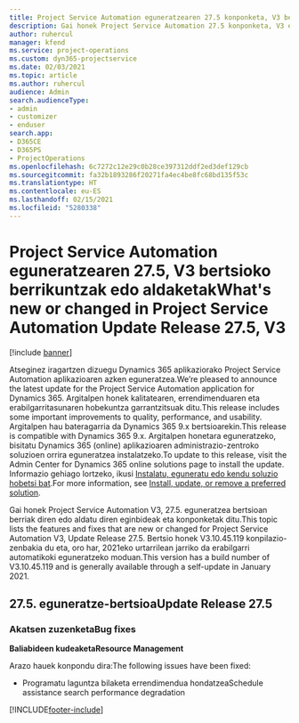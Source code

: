 ```yaml
---
title: Project Service Automation eguneratzearen 27.5 konponketa, V3 bertsioko berrikuntzak edo aldaketak
description: Gai honek Project Service Automation 27.5 konponketa, V3 eguneratzea bertsioan berrian eskuragarri dauden eginbideak eta konponketak ditu.
author: ruhercul
manager: kfend
ms.service: project-operations
ms.custom: dyn365-projectservice
ms.date: 02/03/2021
ms.topic: article
ms.author: ruhercul
audience: Admin
search.audienceType:
- admin
- customizer
- enduser
search.app:
- D365CE
- D365PS
- ProjectOperations
ms.openlocfilehash: 6c7272c12e29c0b28ce397312ddf2ed3def129cb
ms.sourcegitcommit: fa32b1893286f20271fa4ec4be8fc68bd135f53c
ms.translationtype: HT
ms.contentlocale: eu-ES
ms.lasthandoff: 02/15/2021
ms.locfileid: "5280338"
---
```

# <a name="whats-new-or-changed-in-project-service-automation-update-release-275-v3"></a><span data-ttu-id="a623b-103">Project Service Automation eguneratzearen 27.5, V3 bertsioko berrikuntzak edo aldaketak</span><span class="sxs-lookup"><span data-stu-id="a623b-103">What's new or changed in Project Service Automation Update Release 27.5, V3</span></span>

[!include [banner](../includes/psa-now-project-operations.md)]

<span data-ttu-id="a623b-104">Atseginez iragartzen dizuegu Dynamics 365 aplikaziorako Project Service Automation aplikazioaren azken eguneratzea.</span><span class="sxs-lookup"><span data-stu-id="a623b-104">We’re pleased to announce the latest update for the Project Service Automation application for Dynamics 365.</span></span> <span data-ttu-id="a623b-105">Argitalpen honek kalitatearen, errendimenduaren eta erabilgarritasunaren hobekuntza garrantzitsuak ditu.</span><span class="sxs-lookup"><span data-stu-id="a623b-105">This release includes some important improvements to quality, performance, and usability.</span></span> <span data-ttu-id="a623b-106">Argitalpen hau bateragarria da Dynamics 365 9.x bertsioarekin.</span><span class="sxs-lookup"><span data-stu-id="a623b-106">This release is compatible with Dynamics 365 9.x.</span></span> <span data-ttu-id="a623b-107">Argitalpen honetara eguneratzeko, bisitatu Dynamics 365 (online) aplikazioaren administrazio-zentroko soluzioen orrira eguneratzea instalatzeko.</span><span class="sxs-lookup"><span data-stu-id="a623b-107">To update to this release, visit the Admin Center for Dynamics 365 online solutions page to install the update.</span></span> <span data-ttu-id="a623b-108">Informazio gehiago lortzeko, ikusi [Instalatu, eguneratu edo kendu soluzio hobetsi bat](https://docs.microsoft.com/power-platform/admin/install-remove-preferred-solution).</span><span class="sxs-lookup"><span data-stu-id="a623b-108">For more information, see [Install, update, or remove a preferred solution](https://docs.microsoft.com/power-platform/admin/install-remove-preferred-solution).</span></span>

<span data-ttu-id="a623b-109">Gai honek Project Service Automation V3, 27.5. eguneratzea bertsioan berriak diren edo aldatu diren eginbideak eta konponketak ditu.</span><span class="sxs-lookup"><span data-stu-id="a623b-109">This topic lists the features and fixes that are new or changed for Project Service Automation V3, Update Release 27.5.</span></span> <span data-ttu-id="a623b-110">Bertsio honek V3.10.45.119 konpilazio-zenbakia du eta, oro har, 2021eko urtarrilean jarriko da erabilgarri automatikoki eguneratzeko moduan.</span><span class="sxs-lookup"><span data-stu-id="a623b-110">This version has a build number of V3.10.45.119 and is generally available through a self-update in January 2021.</span></span>

## <a name="update-release-275"></a><span data-ttu-id="a623b-111">27.5. eguneratze-bertsioa</span><span class="sxs-lookup"><span data-stu-id="a623b-111">Update Release 27.5</span></span>

### <a name="bug-fixes"></a><span data-ttu-id="a623b-112">Akatsen zuzenketa</span><span class="sxs-lookup"><span data-stu-id="a623b-112">Bug fixes</span></span>


<span data-ttu-id="a623b-113">**Baliabideen kudeaketa**</span><span class="sxs-lookup"><span data-stu-id="a623b-113">**Resource Management**</span></span>

<span data-ttu-id="a623b-114">Arazo hauek konpondu dira:</span><span class="sxs-lookup"><span data-stu-id="a623b-114">The following issues have been fixed:</span></span>

- <span data-ttu-id="a623b-115">Programatu laguntza bilaketa errendimendua hondatzea</span><span class="sxs-lookup"><span data-stu-id="a623b-115">Schedule assistance search performance degradation</span></span>


[!INCLUDE[footer-include](../includes/footer-banner.md)]